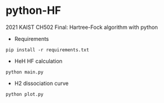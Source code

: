 # python-HF
2021 KAIST CH502 Final: Hartree-Fock algorithm with python

- Requirements
```
pip install -r requirements.txt
```

- HeH HF calculation

```
python main.py
```

- H2 dissociation curve

```
python plot.py
```
